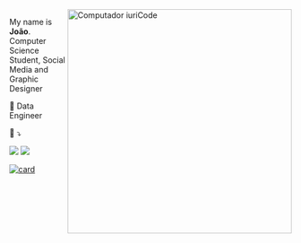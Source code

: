 <img src="https://raw.githubusercontent.com/MicaelliMedeiros/micaellimedeiros/master/image/computer-illustration.png" min-width="400px" max-width="400px" width="400px" align="right" alt="Computador iuriCode">

<p align="left"> 
  My name is <strong>João</strong>.<br>
  Computer Science Student, Social Media and Graphic Designer
  </p>

<p align="left">
  💼  Data Engineer
</p>

<p align="left">
  💌 ⤵️
</p>

<p align="left">
  
  <a href="mailto:jvmbworks@gmail.com" alt="Gmail">
  <img src="https://img.shields.io/badge/Gmail-D14836?style=for-the-badge&logo=gmail&logoColor=white"/></a>

  <a href="https://www.linkedin.com/in/jo%C3%A3o-v%C3%ADtor-monteiro-benchimol-531a35216/" alt="Linkedin">
  <img src="https://img.shields.io/badge/LinkedIn-0077B5?style=for-the-badge&logo=linkedin&logoColor=white"/></a>

<!--<a href="#" alt="WhatsApp">
  <img src="https://img.shields.io/badge/-WhatsApp-25d366?style=flat-square&labelColor=25d366&logo=whatsapp&logoColor=white&link=API-DO-SEU-WHATSAPP"/></a> -->

[![card](https://github-readme-stats.vercel.app/api?username=jvftw&theme=tokyonight&show_icons=true)](https://github.com/jvftw/github-readme-stats)
